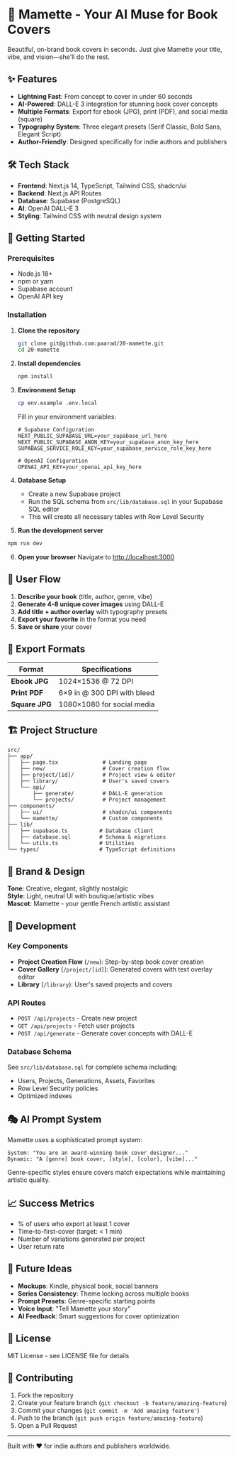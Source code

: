 # 🎨 Mamette - Your AI Muse for Book Covers

Beautiful, on-brand book covers in seconds. Just give Mamette your title, vibe, and vision—she'll do the rest.

## ✨ Features

- **Lightning Fast**: From concept to cover in under 60 seconds
- **AI-Powered**: DALL-E 3 integration for stunning book cover concepts
- **Multiple Formats**: Export for ebook (JPG), print (PDF), and social media (square)
- **Typography System**: Three elegant presets (Serif Classic, Bold Sans, Elegant Script)
- **Author-Friendly**: Designed specifically for indie authors and publishers

## 🛠 Tech Stack

- **Frontend**: Next.js 14, TypeScript, Tailwind CSS, shadcn/ui
- **Backend**: Next.js API Routes
- **Database**: Supabase (PostgreSQL)
- **AI**: OpenAI DALL-E 3
- **Styling**: Tailwind CSS with neutral design system

## 🚀 Getting Started

### Prerequisites

- Node.js 18+ 
- npm or yarn
- Supabase account
- OpenAI API key

### Installation

1. **Clone the repository**
   ```bash
   git clone git@github.com:paarad/20-mamette.git
   cd 20-mamette
   ```

2. **Install dependencies**
   ```bash
   npm install
   ```

3. **Environment Setup**
   ```bash
   cp env.example .env.local
   ```
   
   Fill in your environment variables:
   ```env
   # Supabase Configuration
   NEXT_PUBLIC_SUPABASE_URL=your_supabase_url_here
   NEXT_PUBLIC_SUPABASE_ANON_KEY=your_supabase_anon_key_here
   SUPABASE_SERVICE_ROLE_KEY=your_supabase_service_role_key_here

   # OpenAI Configuration
   OPENAI_API_KEY=your_openai_api_key_here
   ```

4. **Database Setup**
   - Create a new Supabase project
   - Run the SQL schema from `src/lib/database.sql` in your Supabase SQL editor
   - This will create all necessary tables with Row Level Security

5. **Run the development server**
```bash
npm run dev
   ```

6. **Open your browser**
   Navigate to [http://localhost:3000](http://localhost:3000)

## 📱 User Flow

1. **Describe your book** (title, author, genre, vibe)
2. **Generate 4-8 unique cover images** using DALL-E
3. **Add title + author overlay** with typography presets
4. **Export your favorite** in the format you need
5. **Save or share** your cover

## 🎯 Export Formats

| Format | Specifications |
|--------|---------------|
| **Ebook JPG** | 1024×1536 @ 72 DPI |
| **Print PDF** | 6×9 in @ 300 DPI with bleed |
| **Square JPG** | 1080×1080 for social media |

## 🏗 Project Structure

```
src/
├── app/
│   ├── page.tsx              # Landing page
│   ├── new/                  # Cover creation flow
│   ├── project/[id]/         # Project view & editor
│   ├── library/              # User's saved covers
│   └── api/
│       ├── generate/         # DALL-E generation
│       └── projects/         # Project management
├── components/
│   ├── ui/                   # shadcn/ui components
│   └── mamette/              # Custom components
├── lib/
│   ├── supabase.ts          # Database client
│   ├── database.sql         # Schema & migrations
│   └── utils.ts             # Utilities
└── types/                   # TypeScript definitions
```

## 🎨 Brand & Design

**Tone**: Creative, elegant, slightly nostalgic  
**Style**: Light, neutral UI with boutique/artistic vibes  
**Mascot**: Mamette - your gentle French artistic assistant  

## 🔧 Development

### Key Components

- **Project Creation Flow** (`/new`): Step-by-step book cover creation
- **Cover Gallery** (`/project/[id]`): Generated covers with text overlay editor
- **Library** (`/library`): User's saved projects and covers

### API Routes

- `POST /api/projects` - Create new project
- `GET /api/projects` - Fetch user projects  
- `POST /api/generate` - Generate cover concepts with DALL-E

### Database Schema

See `src/lib/database.sql` for complete schema including:
- Users, Projects, Generations, Assets, Favorites
- Row Level Security policies
- Optimized indexes

## 🎭 AI Prompt System

Mamette uses a sophisticated prompt system:

```
System: "You are an award-winning book cover designer..."
Dynamic: "A [genre] book cover, [style], [color], [vibe]..."
```

Genre-specific styles ensure covers match expectations while maintaining artistic quality.

## 📈 Success Metrics

- % of users who export at least 1 cover
- Time-to-first-cover (target: < 1 min)
- Number of variations generated per project
- User return rate

## 🔮 Future Ideas

- **Mockups**: Kindle, physical book, social banners
- **Series Consistency**: Theme locking across multiple books  
- **Prompt Presets**: Genre-specific starting points
- **Voice Input**: "Tell Mamette your story"
- **AI Feedback**: Smart suggestions for cover optimization

## 📄 License

MIT License - see LICENSE file for details

## 🤝 Contributing

1. Fork the repository
2. Create your feature branch (`git checkout -b feature/amazing-feature`)
3. Commit your changes (`git commit -m 'Add amazing feature'`)
4. Push to the branch (`git push origin feature/amazing-feature`)
5. Open a Pull Request

---

Built with ❤️ for indie authors and publishers worldwide.
